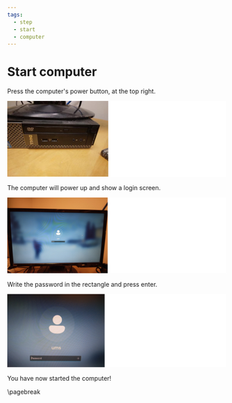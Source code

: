 ```yaml
---
tags:
  - step
  - start
  - computer
---
```


# Start computer

Press the computer's power button, at the top right.

![The computer's power button is at the top right](computer_power_button_50.png)

The computer will power up and show a login screen.

![The login screen](computer_login_screen_50.png)

Write the password in the rectangle and press enter.

![Write the password here and press enter](login_screen_no_password_50.png)

You have now started the computer!

\pagebreak
